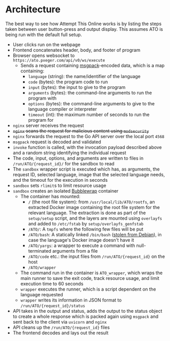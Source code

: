 # Architecture
The best way to see how Attempt This Online works is by listing the steps taken between user button-press and output
display. This assumes ATO is being run with the default full setup.

- User clicks run on the webpage
- Frontend concatenates header, body, and footer of program
- Browser opens websocket to `https://ato.pxeger.com/api/v0/ws/execute`
    - Sends a request containing [msgpack](https://msgpack.org)-encoded data, which is a map containing:
        - `language` (string): the name/identifier of the language
        - `code` (bytes): the program code to run
        - `input` (bytes): the input to give to the program
        - `arguments` (bytes): the command-line arguments to run the program with
        - `options` (bytes): the command-line arguments to give to the language compiler or interpreter
        - `timeout` (int): the maximum number of seconds to run the program for
- `nginx` server receives the request
- <s>`nginx` scans the request for malicious content using `modsecurity`</s>
- `nginx` forwards the request to the Go API server over the local port `4568`
- `msgpack` request is decoded and validated
- `invoke` function is called, with the invocation payload described above and a random string identifying the
  individual request
- The code, input, options, and arguments are written to files in `/run/ATO/{request_id}/` for the sandbox to read
- The `sandbox` wrapper script is executed which has, as arguments, the request ID, selected language, image that the
selected language needs, and the timeout for the execution in seconds
- `sandbox` sets `rlimit`s to limit resource usage
- `sandbox` creates an isolated [Bubblewrap](https://github.com/containers/bubblewrap) container
    - The container has mounted:
         - `/` (the root file system): from `/usr/local/lib/ATO/rootfs`, an extracted Docker image containing the root
         file system for the relevant language. The extraction is done as part of the `setup/setup` script, and the
         layers are mounted using `overlayfs` and added to `/etc/fstab` by `setup/overlayfs_genfstab`
         - `/ATO/`: A `tmpfs` where the following few files will be put
         - `/ATO/bash`: A statically linked `/bin/bash` ([stolen from Debian](https://packages.debian.org/unstable/amd64/bash-static/download)),
         in case the language's Docker image doesn't have it
         - `/ATO/yargs`: a wrapper to execute a command with null-terminated arguments from a file
         - `/ATO/code` etc.: the input files from `/run/ATO/{request_id}` on the host
         - `/ATO/wrapper`
    - The command run in the container is `ATO_wrapper`, which wraps the main runner to save the exit code, track
    resource usage, and limit execution time to 60 seconds
    - `wrapper` executes the runner, which is a script dependent on the language requested
    - `wrapper` writes its information in JSON format to `/run/ATO/{request_id}/status`
- API takes in the output and status, adds the output to the status object to create a whole response which is packed
  again using `msgpack` and sent back to the client via `uvicorn` and `nginx`
- API cleans up the `/run/ATO/{request_id}` files
- The frontend decodes and lays out the result

<!-- TODO: add links to all these things -->
